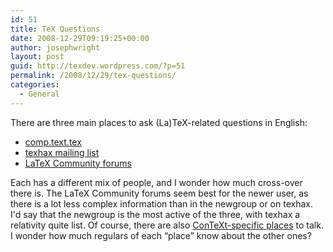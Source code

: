 ```yaml
---
id: 51
title: TeX Questions
date: 2008-12-29T09:19:25+00:00
author: josephwright
layout: post
guid: http://texdev.wordpress.com/?p=51
permalink: /2008/12/29/tex-questions/
categories:
  - General
---
```

There are three main places to ask (La)TeX-related questions in English:

- [comp.text.tex](http://groups.google.com/group/comp.text.tex/topics)
- [texhax mailing list](https://tug.org/mailman/listinfo/texhax)
- [LaTeX Community forums](http://latex-community.org/)

Each has a different mix of people, and I wonder how much cross-over there is. The LaTeX Community forums seem best for the newer user, as there is a lot less complex information than in the newgroup or on texhax. I'd say that the newgroup is the most active of the three, with texhax a relativity quite list. Of course, there are also [ConTeXt-specific places](http://wiki.contextgarden.net/ConTeXt_Mailing_Lists) to talk. I wonder how much regulars of each “place” know about the other ones?
